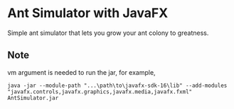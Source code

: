 # Ant Simulator with JavaFX

Simple ant simulator that lets you grow your ant colony to greatness.


## Note

vm argument is needed to run the jar, for example,

`java -jar --module-path "...\path\to\javafx-sdk-16\lib" --add-modules "javafx.controls,javafx.graphics,javafx.media,javafx.fxml" AntSimulator.jar`
